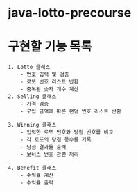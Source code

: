 # java-lotto-precourse

# 구현할 기능 목록
    1. Lotto 클래스
        - 번호 입력 및 검증
        - 로또 번호 리스트 반환
        - 중복된 숫자 개수 계산
    2. Selling 클래스
        - 가격 검증
        - 구입 금액에 따른 랜덤 번호 리스트 반환
        
    3. Winning 클래스
        - 입력한 로또 번호와 당첨 번호를 비교
        - 각 로또의 당첨 등수를 기록
        - 당첨 결과를 출력
        - 보너스 번호 관련 처리

    4. Benefit 클래스
        - 수익률 계산
        - 수익률 출력